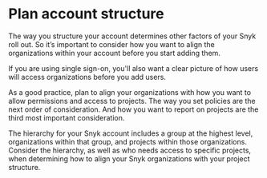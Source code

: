 # Plan account structure

The way you structure your account determines other factors of your Snyk roll out. So it’s important to consider how you want to align the organizations within your account before you start adding them.&#x20;

If you are using single sign-on, you'll also want a clear picture of how users will access organizations before you add users.

As a good practice, plan to align your organizations with how you want to allow permissions and access to projects. The way you set policies are the next order of consideration. And how you want to report on projects are the third most important consideration.



The hierarchy for your Snyk account includes a group at the highest level, organizations within that group, and projects within those organizations. Consider the hierarchy, as well as who needs access to specific projects, when determining how to align your Snyk organizations with your project structure.

